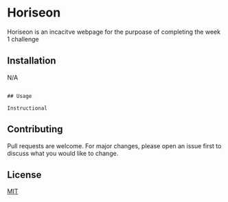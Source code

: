 # Horiseon

Horiseon is an incacitve webpage for the purpoase of completing the week 1 challenge

## Installation

N/A


```

## Usage

Instructional
```

## Contributing

Pull requests are welcome. For major changes, please open an issue first
to discuss what you would like to change.


## License

[MIT](https://choosealicense.com/licenses/mit/)